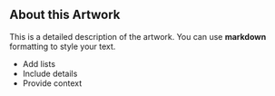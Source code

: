 ## About this Artwork

This is a detailed description of the artwork. You can use **markdown** formatting to style your text.

- Add lists
- Include details
- Provide context